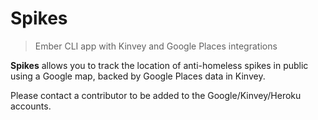 # Spikes

> Ember CLI app with Kinvey and Google Places integrations

**Spikes** allows you to track the location of anti-homeless spikes in public
using a Google map, backed by Google Places data in Kinvey.

Please contact a contributor to be added to the Google/Kinvey/Heroku accounts.
